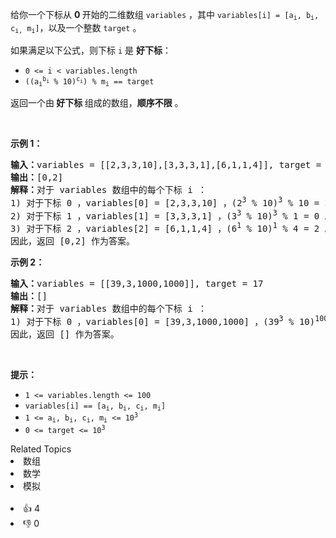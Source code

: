 <p>给你一个下标从 <strong>0 </strong>开始的二维数组 <code>variables</code> ，其中 <code>variables[i] = [a<sub>i</sub>, b<sub>i</sub>, c<sub>i,</sub> m<sub>i</sub>]</code>，以及一个整数 <code>target</code> 。</p>

<p>如果满足以下公式，则下标 <code>i</code> 是 <strong>好下标</strong>：</p>

<ul> 
 <li><code>0 &lt;= i &lt; variables.length</code></li> 
 <li><code>((a<sub>i</sub><sup>b<sub>i</sub></sup> % 10)<sup>c<sub>i</sub></sup>) % m<sub>i</sub> == target</code></li> 
</ul>

<p>返回一个由<strong> 好下标 </strong>组成的数组，<strong>顺序不限</strong> 。</p>

<p>&nbsp;</p>

<p><strong class="example">示例 1：</strong></p>

<pre>
<strong>输入：</strong>variables = [[2,3,3,10],[3,3,3,1],[6,1,1,4]], target = 2
<strong>输出：</strong>[0,2]
<strong>解释：</strong>对于 variables 数组中的每个下标 i ：
1) 对于下标 0 ，variables[0] = [2,3,3,10] ，(2<sup>3</sup> % 10)<sup>3</sup> % 10 = 2 。
2) 对于下标 1 ，variables[1] = [3,3,3,1] ，(3<sup>3</sup> % 10)<sup>3</sup> % 1 = 0 。
3) 对于下标 2 ，variables[2] = [6,1,1,4] ，(6<sup>1</sup> % 10)<sup>1</sup> % 4 = 2 。
因此，返回 [0,2] 作为答案。
</pre>

<p><strong class="example">示例 2：</strong></p>

<pre>
<strong>输入：</strong>variables = [[39,3,1000,1000]], target = 17
<strong>输出：</strong>[]
<strong>解释：</strong>对于 variables 数组中的每个下标 i ：
1) 对于下标 0 ，variables[0] = [39,3,1000,1000] ，(39<sup>3</sup> % 10)<sup>1000</sup> % 1000 = 1 。
因此，返回 [] 作为答案。
</pre>

<p>&nbsp;</p>

<p><strong>提示：</strong></p>

<ul> 
 <li><code>1 &lt;= variables.length &lt;= 100</code></li> 
 <li><code>variables[i] == [a<sub>i</sub>, b<sub>i</sub>, c<sub>i</sub>, m<sub>i</sub>]</code></li> 
 <li><code>1 &lt;= a<sub>i</sub>, b<sub>i</sub>, c<sub>i</sub>, m<sub>i</sub> &lt;= 10<sup>3</sup></code></li> 
 <li><code><font face="monospace">0 &lt;= target &lt;= 10<sup>3</sup></font></code></li> 
</ul>

<div><div>Related Topics</div><div><li>数组</li><li>数学</li><li>模拟</li></div></div><br><div><li>👍 4</li><li>👎 0</li></div>